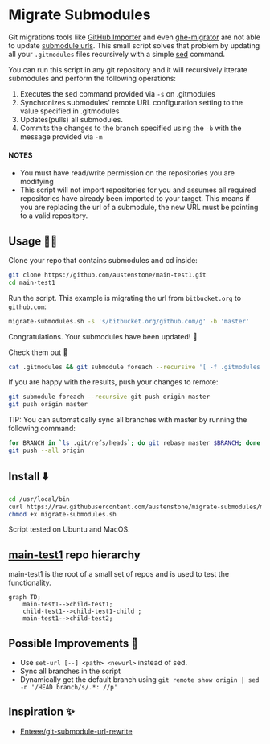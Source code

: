 # Migrate Submodules

Git migrations tools like [GitHub Importer](https://docs.github.com/en/get-started/importing-your-projects-to-github/importing-source-code-to-github/importing-a-repository-with-github-importer) and even [ghe-migrator](https://docs.github.com/en/enterprise-server@3.3/admin/user-management/migrating-data-to-and-from-your-enterprise/migrating-data-to-your-enterprise) are not able to update [submodule urls](https://git-scm.com/docs/gitmodules#Documentation/gitmodules.txt-submoduleltnamegturl). This small script solves that problem by updating all your `.gitmodules` files recursively with a simple [sed](https://linux.die.net/man/1/sed) command.

You can run this script in any git repository and it will recursively itterate submodules and perform the following operations:
1. Executes the sed command provided via `-s` on .gitmodules
2. Synchronizes submodules' remote URL configuration setting to the value specified in .gitmodules
3. Updates(pulls) all submodules.
4. Commits the changes to the branch specified using the `-b` with the message provided via `-m`

#### NOTES
- You must have read/write permission on the repositories you are modifying
- This script will not import repositories for you and assumes all required repositories have already been imported to your target. This means if you are replacing the url of a submodule, the new URL must be pointing to a valid repository.

## Usage 🏃‍♂️
Clone your repo that contains submodules and cd inside:
```bash
git clone https://github.com/austenstone/main-test1.git
cd main-test1
```

Run the script. This example is migrating the url from `bitbucket.org` to `github.com`:
```bash
migrate-submodules.sh -s 's/bitbucket.org/github.com/g' -b 'master'
```
Congratulations. Your submodules have been updated! 🎉

Check them out 👀
```bash
cat .gitmodules && git submodule foreach --recursive '[ -f .gitmodules ] && cat .gitmodules || true'
```

If you are happy with the results, push your changes to remote:
```bash
git submodule foreach --recursive git push origin master
git push origin master
```

TIP: You can automatically sync all branches with master by running the following command:
```bash
for BRANCH in `ls .git/refs/heads`; do git rebase master $BRANCH; done
git push --all origin
```

## Install ⬇️
```bash
cd /usr/local/bin
curl https://raw.githubusercontent.com/austenstone/migrate-submodules/main/migrate-submodules.sh > migrate-submodules.sh
chmod +x migrate-submodules.sh
```
Script tested on Ubuntu and MacOS.

## [main-test1](https://github.com/austenstone/main-test1) repo hierarchy
main-test1 is the root of a small set of repos and is used to test the functionality.
```mermaid
graph TD;
    main-test1-->child-test1;
    child-test1-->child-test1-child ;
    main-test1-->child-test2;
```

## Possible Improvements 🚧
- Use `set-url [--] <path> <newurl>` instead of sed.
- Sync all branches in the script
- Dynamically get the default branch using `git remote show origin | sed -n '/HEAD branch/s/.*: //p'`

## Inspiration ✨
- [Enteee/git-submodule-url-rewrite](https://github.com/Enteee/git-submodule-url-rewrite)
